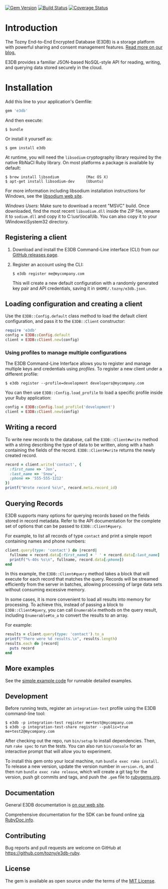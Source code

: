[![Gem Version][gem-image]][gem-url] [![Build Status][travis-image]][travis-url] [![Coverage Status][coveralls-image]][coveralls-url]

# Introduction

The Tozny End-to-End Encrypted Database (E3DB) is a storage platform
with powerful sharing and consent management features.
[Read more on our blog.](https://tozny.com/blog/announcing-project-e3db-the-end-to-end-encrypted-database/)

E3DB provides a familiar JSON-based NoSQL-style API for reading, writing,
and querying data stored securely in the cloud.

# Installation

Add this line to your application's Gemfile:

```ruby
gem 'e3db'
```

And then execute:

    $ bundle

Or install it yourself as:

    $ gem install e3db

At runtime, you will need the `libsodium` cryptography library
required by the native RbNaCl Ruby library. On most platforms
a package is available by default:

```shell
$ brew install libsodium            (Mac OS X)
$ apt-get install libsodium-dev     (Ubuntu)
```

For more information including libsodium installation instructions
for Windows, see the [libsodium web site](https://download.libsodium.org/doc/installation/).

_Windows Users:_ Make sure to download a recent "MSVC" build. Once
downloaded, find the most recent `libsodium.dll` inside the ZIP file,
rename it to `sodium.dll` and copy it to C:\usr\local\lib. You can
also copy it to your \Windows\System32 directory.

## Registering a client

1. Download and install the E3DB Command-Line interface (CLI) from our
   [GitHub releases page](https://github.com/tozny/e3db-go/releases).

2. Register an account using the CLI:

   ```shell
   $ e3db register me@mycompany.com
   ```

   This will create a new default configuration with a randomly
   generated key pair and API credentials, saving it in `$HOME/.tozny/e3db.json`.

## Loading configuration and creating a client

Use the `E3DB::Config.default` class method to load the default
client configuration, and pass it to the `E3DB::Client` constructor:

```ruby
require 'e3db'
config = E3DB::Config.default
client = E3DB::Client.new(config)
```

### Using profiles to manage multiple configurations

The E3DB Command-Line Interface allows you to register and manage
multiple keys and credentials using _profiles_. To register a new
client under a different profile:

```shell
$ e3db register --profile=development developers@mycompany.com
```

You can then use `E3DB::Config.load_profile` to load a specific profile
inside your Ruby application:

```ruby
config = E3DB::Config.load_profile('development')
client = E3DB::Client.new(config)
```

## Writing a record

To write new records to the database, call the `E3DB::Client#write`
method with a string describing the type of data to be written,
along with a hash containing the fields of the record.  `E3DB::Client#write`
returns the newly created record.

```ruby
record = client.write('contact', {
  :first_name => 'Jon',
  :last_name => 'Snow',
  :phone => '555-555-1212'
})
printf("Wrote record %s\n", record.meta.record_id)
```

## Querying Records

E3DB supports many options for querying records based on the fields
stored in record metadata. Refer to the API documentation for the
complete set of options that can be passed to `E3DB::Client#query`.

For example, to list all records of type `contact` and print a
simple report containing names and phone numbers:

```ruby
client.query(type: 'contact') do |record|
  fullname = record.data[:first_name] + ' ' + record.data[:last_name]
  printf("%-40s %s\n", fullname, record.data[:phone])
end
```

In this example, the `E3DB::Client#query` method takes a block that will
execute for each record that matches the query. Records will be streamed
efficiently from the server in batches, allowing processing of large data
sets without consuming excessive memory.

In some cases, it is more convenient to load all results into memory
for processing. To achieve this, instead of passing a block to
`E3DB::Client#query`, you can call `Enumerable` methods on the query result,
including `Enumerable#to_a` to convert the results to an array.

For example:

```ruby
results = client.query(type: 'contact').to_a
printf("There were %d results.\n", results.length)
results.each do |record|
  puts record
end
```

## More examples
See the [simple example code](examples/simple.rb) for runnable detailed examples.

## Development

Before running tests, register an `integration-test` profile using
the E3DB command-line tool:

```shell
$ e3db -p integration-test register me+test@mycompany.com
$ e3db -p integration-test-share register --public=true me+test2@mycompany.com
```

After checking out the repo, run `bin/setup` to install dependencies. Then,
run `rake spec` to run the tests. You can also run `bin/console` for an
interactive prompt that will allow you to experiment.

To install this gem onto your local machine, run `bundle exec rake install`.
To release a new version, update the version number in `version.rb`, and
then run `bundle exec rake release`, which will create a git tag for the
version, push git commits and tags, and push the `.gem` file to
[rubygems.org](https://rubygems.org).

## Documentation

General E3DB documentation is [on our web site](https://tozny.com/documentation/e3db/).

Comprehensive documentation for the SDK can be found online [via RubyDoc.info](http://www.rubydoc.info/gems/e3db/2.0.0.rc1).

## Contributing

Bug reports and pull requests are welcome on GitHub at https://github.com/tozny/e3db-ruby.

## License

The gem is available as open source under the terms of the [MIT License](http://opensource.org/licenses/MIT).

[gem-image]: https://badge.fury.io/rb/e3db.svg
[gem-url]: https://rubygems.org/gems/e3db
[travis-image]: https://travis-ci.org/tozny/e3db-ruby.svg?branch=master
[travis-url]: https://travis-ci.org/tozny/e3db-ruby
[coveralls-image]: https://coveralls.io/repos/github/tozny/e3db-ruby/badge.svg?branch=master
[coveralls-url]: https://coveralls.io/github/tozny/e3db-ruby
